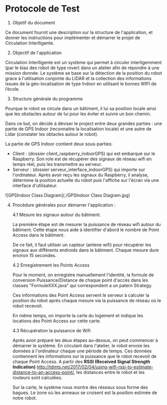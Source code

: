 # Protocole de Test

1. Objetif du document

Ce document fournit une description sur la structure de l'application, et donner les instructions pour implémenter et démarrer le projet de Circulation Interlligente.



2. Objectif de l'application

Circulation Interlligente est un système qui permet à circuler interligemment (par le bias des robot de type rover) dans un atelier afin de répondre à une mission donnée. Le système se base sur la détection de la position du robot grace à l'utilisation conjointe du LIDAR et la collection des informations issues de la géo-localisation de type Indoor en utilisant le bornes WIFI de l’école.



3. Structure générale du programme

Pourque le robot se circule dans un bâtiment, il lui sa position locale ainsi que les obstacles autour de lui pour les éviter et suivre un bon chemin.

Dans ce but, on décide à déviser le project entre deux grandes parties : une partie de GPS Indoor (reconnaitre la localisation locale) et une autre de Lidar (constater les obtacles autour le robot).

La partie de GPS Indoor contient deux sous-parties:

- Client : (dossier client_raspberry_indoorGPS) qui est embarqué sur le Raspberry. Son role est de récupérer des signaux de réseau wifi en temps réel, puis les transmettre au serveur.
- Serveur : (dossier serveur_interface_indoorGPS) qui importe sur l'ordinateur. Après avoir reçu les signaux du Raspberry, il analyse, détermine la position actuelle du robot puis l'affiche sur l'écran via une interface d'utilisateur. 

![GPSIndoor Class Diagram](./GPSIndoor Class Diagram.jpg)



4. Procédure générales pour démarrer l'application :

     4.1 Mesure les signaux autour du bâtiment.

     La première étape est de mesurer la puissance de réseau wifi autour du bâtiment. Cette étape nous aide à identifier d'abord le nombre de Point Access dans le bâtiment.

   De ce fait, il faut utiliser un capteur (antene wifi) pour récupérer les signaux aux différents endroids dans le bâtiment. Chaque mesure dure environ 15 secondes.

   4.2 Enregistrement les Points Access

   Pour le moment, on enregistre manuellement l'identité, la formule de conversion Puissance/Distance de chaque point d'accès dans les classes "FormuleXXX.java" qui correspondent a un patern Strategy.

   Ces informations des Point Access servent le serveur à calculer la position du robot après chaque mesure via la puissance de réseau où le robot recevoit.

   En même temps, on importe la carte du logement et indique les locations des Point Access sur cette carte.

   4.3 Récupération la puissance de Wifi

   Après avoir préparé les deux étapes au-dessus, on peut commencer à démarrer le système. En circulant dans l'atelier, le robot envoie les données à l'ordinateur chaque une période de temps. Ces données contiennent les informations sur la puissance que le robot recevoit de chaque Point Access. A partir des **RSSI (Received Signal Strength Indication)** http://tdmts.net/2017/02/04/using-wifi-rssi-to-estimate-distance-to-an-access-point/, les distances entre le robot et les routeurs sont calculées.

   Sur la carte, le système nous montre des réseaux sous forme des bagues. Le zone où les anneaux se croisent est la position estimée de notre robot.